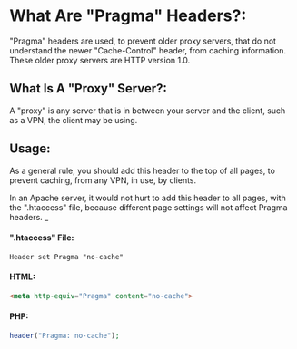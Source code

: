 # What Are "Pragma" Headers?:
"Pragma" headers are used, to prevent older proxy servers, that do not understand the newer "Cache-Control" header, from caching information. These older proxy servers are HTTP version 1.0.

## What Is A "Proxy" Server?:
A "proxy" is any server that is in between your server and the client, such as a VPN, the client may be using.

## Usage:
As a general rule, you should add this header to the top of all pages, to prevent caching, from any VPN, in use, by clients. 

In an Apache server, it would not hurt to add this header to all pages, with the ".htaccess" file, because different page settings will not affect Pragma headers.
        _
#### ".htaccess" File:
`Header set Pragma "no-cache"`

#### HTML:
```html
<meta http-equiv="Pragma" content="no-cache">
```

#### PHP:
```php
header("Pragma: no-cache");
```
